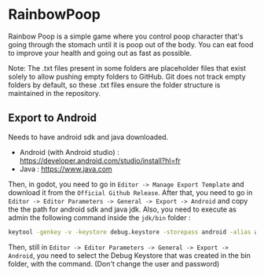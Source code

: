 # RainbowPoop

Rainbow Poop is a simple game where you control poop character that's going through the stomach until it is poop out of the body. You can eat food to improve your health and going out as fast as possible.

Note: The .txt files present in some folders are placeholder files that exist solely to allow pushing empty folders to GitHub. Git does not track empty folders by default, so these .txt files ensure the folder structure is maintained in the repository.

## Export to Android

Needs to have android sdk and java downloaded.
- Android (with Android studio) : https://developer.android.com/studio/install?hl=fr
- Java : https://www.java.com

Then, in godot, you need to go in `Editor -> Manage Export Template` and download it from the `Official Github Release`.
After that, you need to go in `Editor -> Editor Parameters -> General -> Export -> Android` and copy the the path for android sdk and java jdk.
Also, you need to execute as admin the following command inside the `jdk/bin` folder :
```cmd
keytool -genkey -v -keystore debug.keystore -storepass android -alias androiddebugkey -keypass android -keyalg RSA -keysize 2048 -validity 10000 -dname "C=US, O=Android, CN=Android Debug"
```

Then, still in `Editor -> Editor Parameters -> General -> Export -> Android`, you need to select the Debug Keystore that was created in the bin folder, with the command. (Don't change the user and password)
